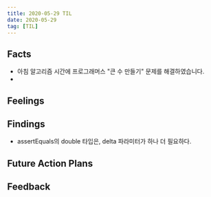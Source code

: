```yaml
---
title: 2020-05-29 TIL
date: 2020-05-29
tag: [TIL]
---
```


## Facts

- 아침 알고리즘 시간에 프로그래머스 "큰 수 만들기" 문제를 해결하였습니다.
- 

## Feelings

## Findings

- assertEquals의 double 타입은, delta 파라미터가 하나 더 필요하다.

## Future Action Plans

## Feedback
